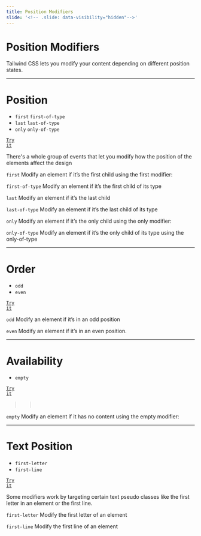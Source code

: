 ```yaml
---
title: Position Modifiers
slide: '<!-- .slide: data-visibility="hidden"-->'
---
```


<!-- .slide: data-state="layout-title" class="bg-dark"-->

# Position Modifiers

> >

Tailwind CSS lets you modify your content depending on different position states.

---

# Position

- `first` `first-of-type`
- `last` `last-of-type`
- `only` `only-of-type`

<a href="https://codepen.io/planetoftheweb/pen/ExbdBWY?editors=1000" target="_blank"><code class="code-royal">Try it</code></a>

> >

There's a whole group of events that let you modify how the position of the elements affect the design

`first`
Modify an element if it’s the first child using the first modifier:

`first-of-type`
Modify an element if it’s the first child of its type

`last`
Modify an element if it’s the last child

`last-of-type`
Modify an element if it’s the last child of its type

`only`
Modify an element if it’s the only child using the only modifier:

`only-of-type`
Modify an element if it’s the only child of its type using the only-of-type

---

# Order

- `odd`
- `even`

<a href="https://codepen.io/planetoftheweb/pen/zYPmVzO?editors=1000" target="_blank"><code class="code-royal">Try it</code></a>

> >

`odd`
Modify an element if it’s in an odd position

`even`
Modify an element if it’s in an even position.

---

# Availability

- `empty`

<a href="https://codepen.io/planetoftheweb/pen/rNYqEwE?editors=1000" target="_blank"><code class="code-royal">Try it</code></a>

> > ​

`empty`
Modify an element if it has no content using the empty modifier:

---

# Text Position

- `first-letter`
- `first-line`

<a href="https://codepen.io/planetoftheweb/pen/XWzxLVr??editors=1000" target="_blank"><code class="code-royal">Try it</code></a>

> >

Some modifiers work by targeting certain text pseudo classes like the first letter in an element or the first line.

`first-letter`
Modify the first letter of an element

`first-line`
Modify the first line of an element
